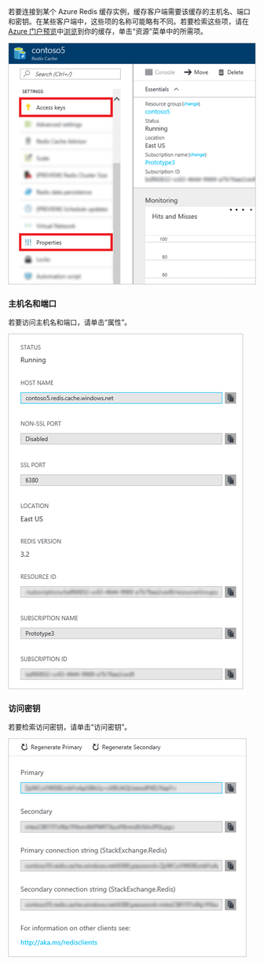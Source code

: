 若要连接到某个 Azure Redis 缓存实例，缓存客户端需要该缓存的主机名、端口和密钥。在某些客户端中，这些项的名称可能略有不同。若要检索这些项，请在 [Azure 门户预览](https://portal.azure.cn)中[浏览](../articles/redis-cache/cache-configure.md#configure-redis-cache-settings)到你的缓存，单击“资源”菜单中的所需项。

![Redis 缓存设置](./media/redis-cache-access-keys/redis-cache-settings.png)  

### 主机名和端口
若要访问主机名和端口，请单击“属性”。

![Redis 缓存属性](./media/redis-cache-access-keys/redis-cache-properties.png)  

### 访问密钥
若要检索访问密钥，请单击“访问密钥”。

![Redis 缓存访问密钥](./media/redis-cache-access-keys/redis-cache-access-keys.png)

<!---HONumber=Mooncake_0227_2017-->